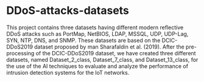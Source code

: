 # DDoS-attacks-datasets
This project contains three datasets having different modern reflective DDoS attacks such as PortMap, NetBIOS, LDAP, MSSQL, UDP, UDP-Lag, SYN, NTP, DNS, and SNMP. These datasets are based on the DCIC-DDoS2019 dataset proposed by man Sharafaldin et al. (2019).  After the pre-processing of the DCIC-DDoS2019 dataset, we have created three different datasets, named Dataset_2_class, Dataset_7_class, and Dataset_13_class, for the use of the AI techniques to evaluate and analyze the performance of intrusion detection systems for the IoT networks.
